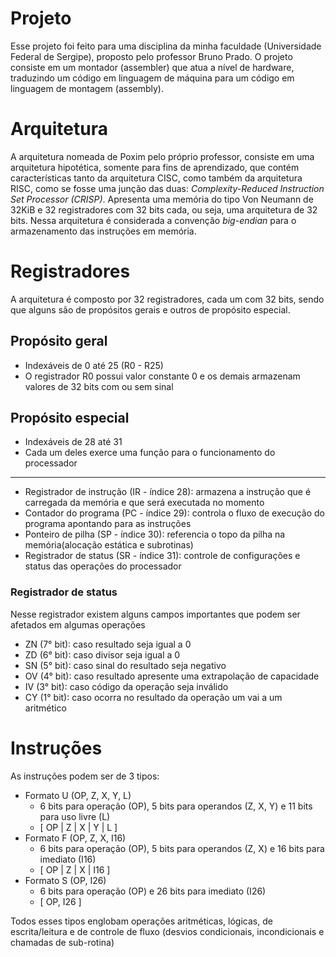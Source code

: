 # Projeto
Esse projeto foi feito para uma disciplina da minha faculdade (Universidade Federal de Sergipe), proposto pelo professor Bruno Prado.
O projeto consiste em um montador (assembler) que atua a nível de hardware, traduzindo um código em linguagem de máquina para um código em linguagem de montagem (assembly).

# Arquitetura
A arquitetura nomeada de Poxim pelo próprio professor, consiste em uma arquitetura hipotética, somente para fins de aprendizado, que contém características tanto da arquitetura CISC, como também da arquitetura RISC, como se fosse uma junção das duas: *Complexity-Reduced Instruction Set Processor (CRISP)*.
Apresenta uma memória do tipo Von Neumann de 32KiB e 32 registradores com 32 bits cada, ou seja, uma arquitetura de 32 bits.
Nessa arquitetura é considerada a convenção *big-endian* para o armazenamento das instruções em memória.

# Registradores
A arquitetura é composto por 32 registradores, cada um com 32 bits, sendo que alguns são de propósitos gerais e outros de propósito especial.

## Propósito geral
- Indexáveis de 0 até 25 (R0 - R25)
- O registrador R0 possui valor constante 0 e os demais armazenam valores de 32 bits com ou sem sinal

## Propósito especial
- Indexáveis de 28 até 31
- Cada um deles exerce uma função para o funcionamento do processador

---

- Registrador de instrução (IR - índice 28): armazena a instrução que é carregada da memória e que será executada no momento
- Contador do programa (PC - índice 29): controla o fluxo de execução do programa apontando para as instruções
- Ponteiro de pilha (SP - índice 30): referencia o topo da pilha na memória(alocação estática e subrotinas)
- Registrador de status (SR - índice 31): controle de configurações e status das operações do processador

### Registrador de status
Nesse registrador existem alguns campos importantes que podem ser afetados em algumas operações

- ZN (7° bit): caso resultado seja igual a 0
- ZD (6° bit): caso divisor seja igual a 0
- SN (5° bit): caso sinal do resultado seja negativo
- OV (4° bit): caso resultado apresente uma extrapolação de capacidade
- IV (3° bit): caso código da operação seja inválido
- CY (1° bit): caso ocorra no resultado da operação um vai a um aritmético

# Instruções
As instruções podem ser de 3 tipos:

- Formato U (OP, Z, X, Y, L)
  - 6 bits para operação (OP), 5 bits para operandos (Z, X, Y) e 11 bits para uso livre (L)
  - [ OP | Z | X | Y | L ]
- Formato F (OP, Z, X, I16)
  - 6 bits para operação (OP), 5 bits para operandos (Z, X) e 16 bits para imediato (I16)
  - [ OP | Z | X | I16 ]
- Formato S (OP, I26)
  - 6 bits para operação (OP) e 26 bits para imediato (I26)
  - [ OP, I26 ]

Todos esses tipos englobam operações aritméticas, lógicas, de escrita/leitura e de controle de fluxo (desvios condicionais, incondicionais e chamadas de sub-rotina)